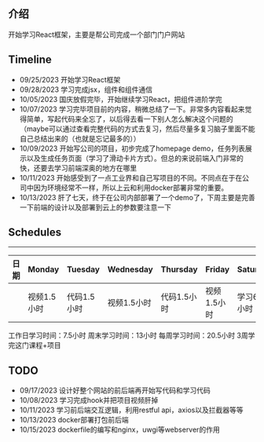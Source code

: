 ## 介绍
开始学习React框架，主要是帮公司完成一个部门门户网站

## Timeline
- 09/25/2023 开始学习React框架
- 09/28/2023 学习完成jsx，组件和组件通信
- 10/05/2023 国庆放假完毕，开始继续学习React，把组件进阶学完
- 10/07/2023 学习完毕项目前的内容，稍微总结了一下。非常多内容看起来觉得简单，写起代码来全忘了，以后得去看一下别人怎么解决这个问题的（maybe可以通过查看完整代码的方式去复习，然后尽量多复习脑子里面不能自己总结出来的（也就是忘记最多的））
- 10/09/2023 开始写公司的项目，初步完成了homepage demo，任务列表展示以及生成任务页面（学习了滑动卡片方式）。但总的来说前端入门非常的快，还要去学习前端深奥的地方在哪里
- 10/11/2023 开始感受到了一点工业界和自己写项目的不同。不同点在于在公司中因为环境经常不一样，所以上云和利用docker部署非常的重要。 
- 10/13/2023 肝了七天，终于在公司内部部署了一个demo了，下周主要是完善一下前端的设计以及部署到云上的参数要注意一下

## Schedules

-------
|日期|Monday|Tuesday|Wednesday|Thursday|Friday|Saturday|Sunday|
|  ----  | ----  |  ----  | ----  |  ----  | ----  |  ----  | ----  |
|   | 视频1.5小时|  代码1.5小时  | 视频1.5小时  |  代码1.5小时  | 视频1.5小时  |  学习6.5小时  | 学习6.5小时 |

工作日学习时间：7.5小时
周末学习时间：13小时
每周学习时间：20.5小时
3周学完这门课程+项目

## TODO
- 09/17/2023 设计好整个网站的前后端再开始写代码和学习代码
- 10/08/2023 学习完成hook并把项目视频肝掉
- 10/11/2023 学习前后端交互逻辑，利用restful api，axios以及拦截器等等
- 10/13/2023 docker部署打包前后端
- 10/15/2023 dockerfile的编写和nginx，uwgi等webserver的作用
